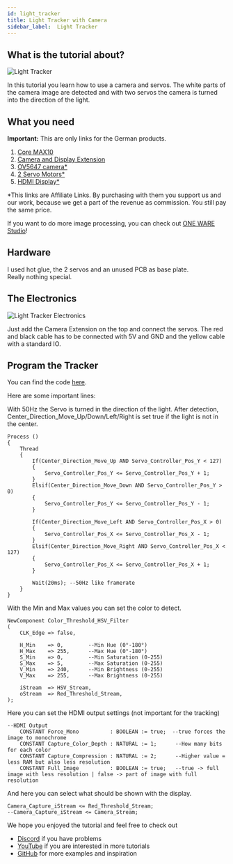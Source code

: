 ```yaml
---
id: light_tracker
title: Light Tracker with Camera
sidebar_label:  Light Tracker
---
```


## What is the tutorial about?

![Light Tracker](/img/community/light_track_2.jpg)

In this tutorial you learn how to use a camera and servos. The white parts of the camera image are detected and with two servos the camera is turned into the direction of the light.

## What you need

**Important:** This are only links for the German products.<br/>

1.  [Core MAX10](/docs/components/vhdpcore_max10)
2.  [Camera and Display Extension](/docs/components/camera)
3.  [OV5647 camera*](https://amzn.to/39laTEX)
4.  [2 Servo Motors*](https://amzn.to/3cZKzlN)
5.  [HDMI Display*](https://amzn.to/2wr6NfW)

*This links are Affiliate Links. By purchasing with them you support us and our work, because we get a part of the revenue as commission. You still pay the same price.

If you want to do more image processing, you can check out [ONE WARE Studio](https://one-ware.com/studio)!

## Hardware

I used hot glue, the 2 servos and an unused PCB as base plate. <br/>
Really nothing special. 

## The Electronics

![Light Tracker Electronics](/img/community/light_track_1.jpg)

Just add the Camera Extension on the top and connect the servos. The red and black cable has to be connected with 5V and GND and the yellow cable with a standard IO.

## Program the Tracker

You can find the code [here](https://github.com/leonbeier/Light_Tracker). 

Here are some important lines:

With 50Hz the Servo is turned in the direction of the light. After detection, Center_Direction_Move_Up/Down/Left/Right is set true if the light is not in the center.

```vhdp
Process ()
{
    Thread
    {
        If(Center_Direction_Move_Up AND Servo_Controller_Pos_Y < 127)
        {
            Servo_Controller_Pos_Y <= Servo_Controller_Pos_Y + 1;
        }
        Elsif(Center_Direction_Move_Down AND Servo_Controller_Pos_Y > 0)
        {
            Servo_Controller_Pos_Y <= Servo_Controller_Pos_Y - 1;
        }

        If(Center_Direction_Move_Left AND Servo_Controller_Pos_X > 0)
        {
            Servo_Controller_Pos_X <= Servo_Controller_Pos_X - 1;
        }
        Elsif(Center_Direction_Move_Right AND Servo_Controller_Pos_X < 127)
        {
            Servo_Controller_Pos_X <= Servo_Controller_Pos_X + 1;
        }

        Wait(20ms); --50Hz like framerate
    }
}
```

With the Min and Max values you can set the color to detect. 

```vhdp
NewComponent Color_Threshold_HSV_Filter
(
    CLK_Edge => false,

    H_Min    => 0,        --Min Hue (0°-180°)
    H_Max    => 255,      --Max Hue (0°-180°)
    S_Min    => 0,        --Min Saturation (0-255)
    S_Max    => 5,        --Max Saturation (0-255)
    V_Min    => 240,      --Min Brightness (0-255)
    V_Max    => 255,      --Max Brightness (0-255)

    iStream  => HSV_Stream,
    oStream  => Red_Threshold_Stream,
);
```

Here you can set the HDMI output settings (not important for the tracking)

```vhdp
--HDMI Output
    CONSTANT Force_Mono          : BOOLEAN := true;  --true forces the image to monochrome
    CONSTANT Capture_Color_Depth : NATURAL := 1;      --How many bits for each color
    CONSTANT Capture_Compression : NATURAL := 2;      --Higher value = less RAM but also less resolution
    CONSTANT Full_Image          : BOOLEAN := true;   --true -> full image with less resolution | false -> part of image with full resolution
```

And here you can select what should be shown with the display.

```vhdp
Camera_Capture_iStream <= Red_Threshold_Stream;
--Camera_Capture_iStream <= Camera_Stream;
```

We hope you enjoyed the tutorial and feel free to check out 
- [Discord](https://discord.gg/NCN9VAh) if you have problems
- [YouTube](https://www.youtube.com/channel/UC7qiOvlaBSiWyAb7R1xTaEw) if you are interested in more tutorials
- [GitHub](https://github.com/search?utf8=%E2%9C%93&q=vhdplus) for more examples and inspiration